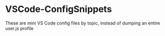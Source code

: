 # VSCode-ConfigSnippets
These are mini VS Code config files by topic, instead of dumping an entire user.js profile
